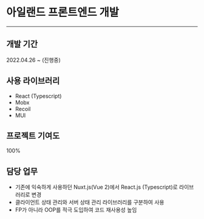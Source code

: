 # 아일랜드 프론트엔드 개발

---

## 개발 기간

2022.04.26 ~ (진행중)

## 사용 라이브러리

- React (Typescript)
- Mobx
- Recoil
- MUI

## 프로젝트 기여도

100%

## 담당 업무

- 기존에 익숙하게 사용하던 Nuxt.js(Vue 2)에서 React.js (Typescript)로 라이브러리로 변경
- 클라이언트 상태 관리와 서버 상태 관리 라이브러리를 구분하여 사용
- FP가 아니라 OOP를 적극 도입하여 코드 재사용성 높임
